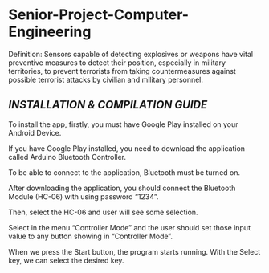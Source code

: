 # Senior-Project-Computer-Engineering
 Definition: Sensors capable of detecting explosives or  weapons have vital preventive measures to detect their  position, especially in military territories, to prevent terrorists  from taking countermeasures against possible terrorist attacks  by civilian and military personnel.

## _INSTALLATION & COMPILATION GUIDE_ ##

To install the app, firstly, you must have Google Play installed on your Android Device.

If you have Google Play installed, you need to download the application called Arduino Bluetooth Controller.

To be able to connect to the application, Bluetooth must be turned on.

After downloading the application, you should connect the Bluetooth Module (HC-06) with using password “1234”.

Then, select the HC-06 and user will see some selection.

Select in the menu “Controller Mode” and the user should set those input value to any button showing in “Controller Mode”.

When we press the Start button, the program starts running. With the Select key, we can select the desired key.
